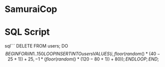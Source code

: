 # SamuraiCop

# SQL Script
sql```
DELETE FROM users;
DO $$
BEGIN
   FOR i IN 1..150 LOOP
     INSERT INTO users VALUES(i, floor(random()*(40-25+1))+25,   -1 * (floor(random()*(120-80+1))+80));
   END LOOP;
END; $$
```